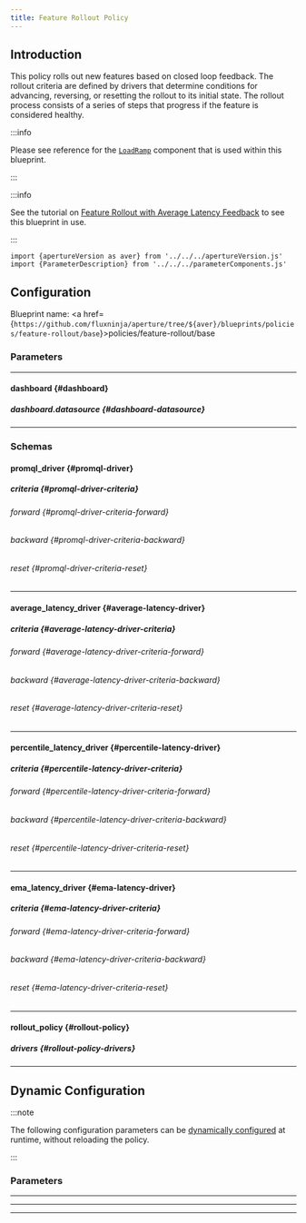 ```yaml
---
title: Feature Rollout Policy
---
```


## Introduction

This policy rolls out new features based on closed loop feedback. The rollout
criteria are defined by drivers that determine conditions for advancing,
reversing, or resetting the rollout to its initial state. The rollout process
consists of a series of steps that progress if the feature is considered
healthy.

:::info

Please see reference for the
[`LoadRamp`](/reference/configuration/spec.md#load-ramp) component that is used
within this blueprint.

:::

:::info

See the tutorial on
[Feature Rollout with Average Latency Feedback](/use-cases/feature-rollout/with-average-latency-feedback.md)
to see this blueprint in use.

:::

<!-- Configuration Marker -->

```mdx-code-block
import {apertureVersion as aver} from '../../../apertureVersion.js'
import {ParameterDescription} from '../../../parameterComponents.js'
```

## Configuration

<!-- vale off -->

Blueprint name: <a
href={`https://github.com/fluxninja/aperture/tree/${aver}/blueprints/policies/feature-rollout/base`}>policies/feature-rollout/base</a>

<!-- vale on -->

### Parameters

<!-- vale off -->

<a id="policy"></a>

<ParameterDescription
    name='policy'
    description='Parameters for the Feature Rollout policy.'
    type='Object (rollout_policy)'
    reference='#rollout-policy'
    value='{"components": [], "drivers": {}, "evaluation_interval": "1s", "load_ramp": {"sampler": {"label_key": "", "selectors": [{"control_point": "__REQUIRED_FIELD__", "service": "__REQUIRED_FIELD__"}]}, "steps": [{"duration": "__REQUIRED_FIELD__", "target_accept_percentage": "__REQUIRED_FIELD__"}]}, "policy_name": "__REQUIRED_FIELD__", "resources": {"flow_control": {"classifiers": []}}, "rollout": false}'
/>

<!-- vale on -->

---

<!-- vale off -->

#### dashboard {#dashboard}

<!-- vale on -->

<!-- vale off -->

<a id="dashboard-refresh-interval"></a>

<ParameterDescription
    name='dashboard.refresh_interval'
    description='Refresh interval for dashboard panels.'
    type='string'
    reference=''
    value='"5s"'
/>

<!-- vale on -->

<!-- vale off -->

<a id="dashboard-time-from"></a>

<ParameterDescription
    name='dashboard.time_from'
    description='From time of dashboard.'
    type='string'
    reference=''
    value='"now-15m"'
/>

<!-- vale on -->

<!-- vale off -->

<a id="dashboard-time-to"></a>

<ParameterDescription
    name='dashboard.time_to'
    description='To time of dashboard.'
    type='string'
    reference=''
    value='"now"'
/>

<!-- vale on -->

<!-- vale off -->

<a id="dashboard-extra-filters"></a>

<ParameterDescription
    name='dashboard.extra_filters'
    description='Additional filters to pass to each query to Grafana datasource.'
    type='Object (map[string]string)'
    reference='#map-string-string'
    value='{}'
/>

<!-- vale on -->

<!-- vale off -->

<a id="dashboard-title"></a>

<ParameterDescription
    name='dashboard.title'
    description='Name of the main dashboard.'
    type='string'
    reference=''
    value='"Aperture Feature Rollout"'
/>

<!-- vale on -->

<!-- vale off -->

##### dashboard.datasource {#dashboard-datasource}

<!-- vale on -->

<!-- vale off -->

<a id="dashboard-datasource-name"></a>

<ParameterDescription
    name='dashboard.datasource.name'
    description='Datasource name.'
    type='string'
    reference=''
    value='"$datasource"'
/>

<!-- vale on -->

<!-- vale off -->

<a id="dashboard-datasource-filter-regex"></a>

<ParameterDescription
    name='dashboard.datasource.filter_regex'
    description='Datasource filter regex.'
    type='string'
    reference=''
    value='""'
/>

<!-- vale on -->

---

### Schemas

<!-- vale off -->

#### promql_driver {#promql-driver}

<!-- vale on -->

<!-- vale off -->

<a id="promql-driver-query-string"></a>

<ParameterDescription
    name='query_string'
    description='The Prometheus query to be run. Must return a scalar or a vector with a single element.'
    type='string'
    reference=''
    value='"__REQUIRED_FIELD__"'
/>

<!-- vale on -->

<!-- vale off -->

##### criteria {#promql-driver-criteria}

<!-- vale on -->

<!-- vale off -->

###### forward {#promql-driver-criteria-forward}

<!-- vale on -->

<!-- vale off -->

<a id="promql-driver-criteria-forward-threshold"></a>

<ParameterDescription
    name='threshold'
    description='The threshold for the forward criteria.'
    type='Number (double)'
    reference=''
    value='"__REQUIRED_FIELD__"'
/>

<!-- vale on -->

<!-- vale off -->

<a id="promql-driver-criteria-forward-operator"></a>

<ParameterDescription
    name='operator'
    description='The operator for the forward criteria. oneof: `gt | lt | gte | lte | eq | neq`'
    type='string'
    reference=''
    value='"__REQUIRED_FIELD__"'
/>

<!-- vale on -->

<!-- vale off -->

###### backward {#promql-driver-criteria-backward}

<!-- vale on -->

<!-- vale off -->

<a id="promql-driver-criteria-backward-threshold"></a>

<ParameterDescription
    name='threshold'
    description='The threshold for the backward criteria.'
    type='Number (double)'
    reference=''
    value='"__REQUIRED_FIELD__"'
/>

<!-- vale on -->

<!-- vale off -->

<a id="promql-driver-criteria-backward-operator"></a>

<ParameterDescription
    name='operator'
    description='The operator for the backward criteria. oneof: `gt | lt | gte | lte | eq | neq`'
    type='string'
    reference=''
    value='"__REQUIRED_FIELD__"'
/>

<!-- vale on -->

<!-- vale off -->

###### reset {#promql-driver-criteria-reset}

<!-- vale on -->

<!-- vale off -->

<a id="promql-driver-criteria-reset-threshold"></a>

<ParameterDescription
    name='threshold'
    description='The threshold for the reset criteria.'
    type='Number (double)'
    reference=''
    value='"__REQUIRED_FIELD__"'
/>

<!-- vale on -->

<!-- vale off -->

<a id="promql-driver-criteria-reset-operator"></a>

<ParameterDescription
    name='operator'
    description='The operator for the reset criteria. oneof: `gt | lt | gte | lte | eq | neq`'
    type='string'
    reference=''
    value='"__REQUIRED_FIELD__"'
/>

<!-- vale on -->

---

<!-- vale off -->

#### average_latency_driver {#average-latency-driver}

<!-- vale on -->

<!-- vale off -->

<a id="average-latency-driver-selectors"></a>

<ParameterDescription
    name='selectors'
    description='Identify the service and flows whose latency needs to be measured.'
    type='Array of Object (aperture.spec.v1.Selector)'
    reference='../../../spec#selector'
    value='[{"control_point": "__REQUIRED_FIELD__", "service": "__REQUIRED_FIELD__"}]'
/>

<!-- vale on -->

<!-- vale off -->

##### criteria {#average-latency-driver-criteria}

<!-- vale on -->

<!-- vale off -->

###### forward {#average-latency-driver-criteria-forward}

<!-- vale on -->

<!-- vale off -->

<a id="average-latency-driver-criteria-forward-threshold"></a>

<ParameterDescription
    name='threshold'
    description='The threshold for the forward criteria.'
    type='Number (double)'
    reference=''
    value='"__REQUIRED_FIELD__"'
/>

<!-- vale on -->

<!-- vale off -->

###### backward {#average-latency-driver-criteria-backward}

<!-- vale on -->

<!-- vale off -->

<a id="average-latency-driver-criteria-backward-threshold"></a>

<ParameterDescription
    name='threshold'
    description='The threshold for the backward criteria.'
    type='Number (double)'
    reference=''
    value='"__REQUIRED_FIELD__"'
/>

<!-- vale on -->

<!-- vale off -->

###### reset {#average-latency-driver-criteria-reset}

<!-- vale on -->

<!-- vale off -->

<a id="average-latency-driver-criteria-reset-threshold"></a>

<ParameterDescription
    name='threshold'
    description='The threshold for the reset criteria.'
    type='Number (double)'
    reference=''
    value='"__REQUIRED_FIELD__"'
/>

<!-- vale on -->

---

<!-- vale off -->

#### percentile_latency_driver {#percentile-latency-driver}

<!-- vale on -->

<!-- vale off -->

<a id="percentile-latency-driver-flux-meter"></a>

<ParameterDescription
    name='flux_meter'
    description='FluxMeter specifies the flows whose latency needs to be measured and parameters for the histogram metrics.'
    type='Object (aperture.spec.v1.FluxMeter)'
    reference='../../../spec#flux-meter'
    value='{"selector": [{"control_point": "__REQUIRED_FIELD__", "service": "__REQUIRED_FIELD__"}], "static_buckets": {"buckets": [5, 10, 25, 50, 100, 250, 500, 1000, 2500, 5000, 10000]}}'
/>

<!-- vale on -->

<!-- vale off -->

<a id="percentile-latency-driver-percentile"></a>

<ParameterDescription
    name='percentile'
    description='The percentile to be used for latency measurement.'
    type='Number (double)'
    reference=''
    value='95'
/>

<!-- vale on -->

<!-- vale off -->

##### criteria {#percentile-latency-driver-criteria}

<!-- vale on -->

<!-- vale off -->

###### forward {#percentile-latency-driver-criteria-forward}

<!-- vale on -->

<!-- vale off -->

<a id="percentile-latency-driver-criteria-forward-threshold"></a>

<ParameterDescription
    name='threshold'
    description='The threshold for the forward criteria.'
    type='Number (double)'
    reference=''
    value='"__REQUIRED_FIELD__"'
/>

<!-- vale on -->

<!-- vale off -->

###### backward {#percentile-latency-driver-criteria-backward}

<!-- vale on -->

<!-- vale off -->

<a id="percentile-latency-driver-criteria-backward-threshold"></a>

<ParameterDescription
    name='threshold'
    description='The threshold for the backward criteria.'
    type='Number (double)'
    reference=''
    value='"__REQUIRED_FIELD__"'
/>

<!-- vale on -->

<!-- vale off -->

###### reset {#percentile-latency-driver-criteria-reset}

<!-- vale on -->

<!-- vale off -->

<a id="percentile-latency-driver-criteria-reset-threshold"></a>

<ParameterDescription
    name='threshold'
    description='The threshold for the reset criteria.'
    type='Number (double)'
    reference=''
    value='"__REQUIRED_FIELD__"'
/>

<!-- vale on -->

---

<!-- vale off -->

#### ema_latency_driver {#ema-latency-driver}

<!-- vale on -->

<!-- vale off -->

<a id="ema-latency-driver-selectors"></a>

<ParameterDescription
    name='selectors'
    description='Identify the service and flows whose latency needs to be measured.'
    type='Array of Object (aperture.spec.v1.Selector)'
    reference='../../../spec#selector'
    value='[{"control_point": "__REQUIRED_FIELD__", "service": "__REQUIRED_FIELD__"}]'
/>

<!-- vale on -->

<!-- vale off -->

<a id="ema-latency-driver-ema"></a>

<ParameterDescription
    name='ema'
    description='The parameters for the exponential moving average.'
    type='Object (aperture.spec.v1.EMAParameters)'
    reference='../../../spec#e-m-a-parameters'
    value='{"ema_window": "1500s", "warmup_window": "60s"}'
/>

<!-- vale on -->

<!-- vale off -->

##### criteria {#ema-latency-driver-criteria}

<!-- vale on -->

<!-- vale off -->

###### forward {#ema-latency-driver-criteria-forward}

<!-- vale on -->

<!-- vale off -->

<a id="ema-latency-driver-criteria-forward-latency-tolerance-multiplier"></a>

<ParameterDescription
    name='latency_tolerance_multiplier'
    description='The threshold for the forward criteria.'
    type='Number (double)'
    reference=''
    value='1.05'
/>

<!-- vale on -->

<!-- vale off -->

###### backward {#ema-latency-driver-criteria-backward}

<!-- vale on -->

<!-- vale off -->

<a id="ema-latency-driver-criteria-backward-latency-tolerance-multiplier"></a>

<ParameterDescription
    name='latency_tolerance_multiplier'
    description='The threshold for the backward criteria.'
    type='Number (double)'
    reference=''
    value='1.05'
/>

<!-- vale on -->

<!-- vale off -->

###### reset {#ema-latency-driver-criteria-reset}

<!-- vale on -->

<!-- vale off -->

<a id="ema-latency-driver-criteria-reset-latency-tolerance-multiplier"></a>

<ParameterDescription
    name='latency_tolerance_multiplier'
    description='The threshold for the reset criteria.'
    type='Number (double)'
    reference=''
    value='1.25'
/>

<!-- vale on -->

---

<!-- vale off -->

#### rollout_policy {#rollout-policy}

<!-- vale on -->

<!-- vale off -->

<a id="rollout-policy-policy-name"></a>

<ParameterDescription
    name='policy_name'
    description='Name of the policy.'
    type='string'
    reference=''
    value='"__REQUIRED_FIELD__"'
/>

<!-- vale on -->

<!-- vale off -->

<a id="rollout-policy-load-ramp"></a>

<ParameterDescription
    name='load_ramp'
    description='Identify the service and flows of the feature that needs to be rolled out. And specify feature rollout steps.'
    type='Object (aperture.spec.v1.LoadRampParameters)'
    reference='../../../spec#load-ramp-parameters'
    value='{"sampler": {"label_key": "", "selectors": [{"control_point": "__REQUIRED_FIELD__", "service": "__REQUIRED_FIELD__"}]}, "steps": [{"duration": "__REQUIRED_FIELD__", "target_accept_percentage": "__REQUIRED_FIELD__"}]}'
/>

<!-- vale on -->

<!-- vale off -->

<a id="rollout-policy-components"></a>

<ParameterDescription
    name='components'
    description='List of additional circuit components.'
    type='Array of Object (aperture.spec.v1.Component)'
    reference='../../../spec#component'
    value='[]'
/>

<!-- vale on -->

<!-- vale off -->

<a id="rollout-policy-resources"></a>

<ParameterDescription
    name='resources'
    description='List of additional resources.'
    type='Object (aperture.spec.v1.Resources)'
    reference='../../../spec#resources'
    value='{"flow_control": {"classifiers": []}}'
/>

<!-- vale on -->

<!-- vale off -->

<a id="rollout-policy-evaluation-interval"></a>

<ParameterDescription
    name='evaluation_interval'
    description='The interval between successive evaluations of the Circuit.'
    type='string'
    reference=''
    value='"1s"'
/>

<!-- vale on -->

<!-- vale off -->

<a id="rollout-policy-rollout"></a>

<ParameterDescription
    name='rollout'
    description='Whether to start the rollout. This setting may be overridden at runtime via dynamic configuration.'
    type='Boolean'
    reference=''
    value='false'
/>

<!-- vale on -->

<!-- vale off -->

##### drivers {#rollout-policy-drivers}

<!-- vale on -->

<!-- vale off -->

<a id="rollout-policy-drivers-promql-drivers"></a>

<ParameterDescription
    name='promql_drivers'
    description='List of promql drivers that compare results of a Prometheus query against forward, backward and reset thresholds.'
    type='Array of Object (promql_driver)'
    reference='#promql-driver'
    value='[{"criteria": {"backward": {"operator": "__REQUIRED_FIELD__", "threshold": "__REQUIRED_FIELD__"}, "forward": {"operator": "__REQUIRED_FIELD__", "threshold": "__REQUIRED_FIELD__"}, "reset": {"operator": "__REQUIRED_FIELD__", "threshold": "__REQUIRED_FIELD__"}}, "query_string": "__REQUIRED_FIELD__"}]'
/>

<!-- vale on -->

<!-- vale off -->

<a id="rollout-policy-drivers-average-latency-drivers"></a>

<ParameterDescription
    name='average_latency_drivers'
    description='List of drivers that compare average latency against forward, backward and reset thresholds.'
    type='Array of Object (average_latency_driver)'
    reference='#average-latency-driver'
    value='[{"criteria": {"backward": {"threshold": "__REQUIRED_FIELD__"}, "forward": {"threshold": "__REQUIRED_FIELD__"}, "reset": {"threshold": "__REQUIRED_FIELD__"}}, "selectors": [{"control_point": "__REQUIRED_FIELD__", "service": "__REQUIRED_FIELD__"}]}]'
/>

<!-- vale on -->

<!-- vale off -->

<a id="rollout-policy-drivers-percentile-latency-drivers"></a>

<ParameterDescription
    name='percentile_latency_drivers'
    description='List of drivers that compare percentile latency against forward, backward and reset thresholds.'
    type='Array of Object (percentile_latency_driver)'
    reference='#percentile-latency-driver'
    value='[{"criteria": {"backward": {"threshold": "__REQUIRED_FIELD__"}, "forward": {"threshold": "__REQUIRED_FIELD__"}, "reset": {"threshold": "__REQUIRED_FIELD__"}}, "flux_meter": {"selector": [{"control_point": "__REQUIRED_FIELD__", "service": "__REQUIRED_FIELD__"}], "static_buckets": {"buckets": [5, 10, 25, 50, 100, 250, 500, 1000, 2500, 5000, 10000]}}, "percentile": 95}]'
/>

<!-- vale on -->

<!-- vale off -->

<a id="rollout-policy-drivers-ema-latency-drivers"></a>

<ParameterDescription
    name='ema_latency_drivers'
    description='List of drivers that compare trend latency against forward, backward and reset thresholds.'
    type='Array of Object (ema_latency_driver)'
    reference='#ema-latency-driver'
    value='[{"criteria": {"backward": {"latency_tolerance_multiplier": 1.05}, "forward": {"latency_tolerance_multiplier": 1.05}, "reset": {"latency_tolerance_multiplier": 1.25}}, "ema": {"ema_window": "1500s", "warmup_window": "60s"}, "selectors": [{"control_point": "__REQUIRED_FIELD__", "service": "__REQUIRED_FIELD__"}]}]'
/>

<!-- vale on -->

---

## Dynamic Configuration

:::note

The following configuration parameters can be
[dynamically configured](/reference/aperturectl/apply/dynamic-config/dynamic-config.md)
at runtime, without reloading the policy.

:::

### Parameters

<!-- vale off -->

<a id="pass-through-label-values"></a>

<ParameterDescription
    name='pass_through_label_values'
    description='Specify certain label values to be always accepted by the _Sampler_ regardless of accept percentage. This configuration can be updated at the runtime without shutting down the policy.'
    type='Array of string'
    reference=''
    value='["__REQUIRED_FIELD__"]'
/>

<!-- vale on -->

---

<!-- vale off -->

<a id="rollout"></a>

<ParameterDescription
    name='rollout'
    description='Start feature rollout. This setting can be updated at runtime without shutting down the policy. The feature rollout gets paused if this flag is set to false in the middle of a feature rollout.'
    type='Boolean'
    reference=''
    value='false'
/>

<!-- vale on -->

---

<!-- vale off -->

<a id="reset"></a>

<ParameterDescription
    name='reset'
    description='Reset feature rollout to the first step. This setting can be updated at the runtime without shutting down the policy.'
    type='Boolean'
    reference=''
    value='false'
/>

<!-- vale on -->

---
